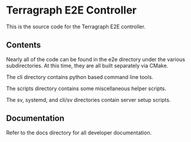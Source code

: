 # Terragraph E2E Controller

This is the source code for the Terragraph E2E controller.

## Contents

Nearly all of the code can be found in the e2e directory under the various
subdirectories.  At this time, they are all built separately via CMake.

The cli directory contains python based command line tools.

The scripts directory contains some miscellaneous helper scripts.

The sv, systemd, and cli/sv directories contain server setup scripts.

## Documentation

Refer to the docs directory for all developer documentation.
